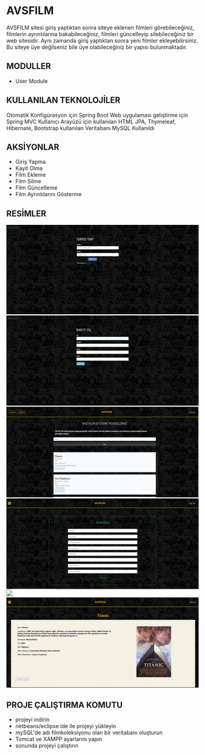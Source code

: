 # AVSFILM

AVSFILM sitesi giriş yaptıktan sonra siteye eklenen filmleri görebileceğiniz, filmlerin ayrıntılarına bakabileceğiniz, filmleri güncelleyip silebileceğiniz bir web sitesidir. Aynı zamanda giriş yaptıktan sonra yeni filmler ekleyebilirsiniz. Bu siteye üye değilseniz bile üye olabileceğiniz bir yapısı bulunmaktadır.

## MODULLER
* User Module

## KULLANILAN TEKNOLOJİLER
Otomatik Konfigürasyon için Spring Boot Web uygulaması geliştirme için Spring MVC Kullanıcı Arayüzü için kullanılan HTML JPA, Thymeleaf, Hibernate, Bootstrap kullanılan Veritabanı MySQL Kullanıldı

## AKSİYONLAR
- Giriş Yapma
- Kayıt Olma
- Film Ekleme
- Film Silme
- Film Güncelleme
- Film Ayrıntılarını Gösterme


## RESİMLER

![](screenshot/login.png)
![](screenshot/kayit.png)
![](screenshot/anasayfa.png)
![](screenshot/film-ekle.png)
![](screenshot/film-güncelle.png)
![](screenshot/film-detay.png)

## PROJE ÇALIŞTIRMA KOMUTU
* projeyi indirin
* netbeans/eclipse ide ile projeyi yükleyin
* mySQL'de adı filmkoleksiyonu olan bir veritabanı oluşturun
* Tomcat ve XAMPP ayarlarını yapın
* sonunda projeyi çalıştırın
